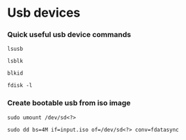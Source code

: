 # Usb devices

### Quick useful usb device commands

`lsusb`

`lsblk`

`blkid`

`fdisk -l`

### Create bootable usb from iso image

`sudo umount /dev/sd<?>`

`sudo dd bs=4M if=input.iso of=/dev/sd<?> conv=fdatasync` 
